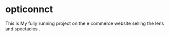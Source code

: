 # opticonnct
This is My fully running project on the e commerce website selling the lens and spectacles .
